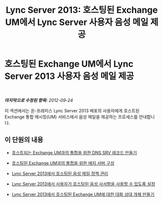 ﻿---
title: 'Lync Server 2013: 호스팅된 Exchange UM에서 Lync Server 사용자 음성 메일 제공'
TOCTitle: 호스팅된 Exchange UM에서 Lync Server 2013 사용자 음성 메일 제공
ms:assetid: 306d3fb5-231b-4f0b-b8d8-0d9083b5ed77
ms:mtpsurl: https://technet.microsoft.com/ko-kr/library/Gg425807(v=OCS.15)
ms:contentKeyID: 49303207
ms.date: 08/10/2015
mtps_version: v=OCS.15
ms.translationtype: HT
---

# 호스팅된 Exchange UM에서 Lync Server 2013 사용자 음성 메일 제공

 

_**마지막으로 수정된 항목:** 2012-09-24_

이 섹션에서는 온-프레미스 Lync Server 2013 배포의 사용자에게 호스트된 Exchange 통합 메시징(UM) 서비스에서 음성 메일을 제공하는 프로세스를 안내합니다.

## 이 단원의 내용

  - [호스트되는 Exchange UM과의 통합을 위한 DNS SRV 레코드 만들기](lync-server-2013-create-a-dns-srv-record-for-integration-with-hosted-exchange-um.md)

  - [호스팅된 Exchange UM과의 통합을 위한 에지 서버 구성](lync-server-2013-configure-the-edge-server-for-integration-with-hosted-exchange-um.md)

  - [Lync Server 2013에서 호스팅된 음성 메일 정책 관리](lync-server-2013-manage-hosted-voice-mail-policies.md)

  - [Lync Server 2013에서 사용자가 호스팅된 음성 사서함을 사용할 수 있도록 설정](lync-server-2013-enable-users-for-hosted-voice-mail.md)

  - [Lync Server 2013에서 호스팅된 Exchange UM에 대한 대화 상대 개체 만들기](lync-server-2013-create-contact-objects-for-hosted-exchange-um.md)


